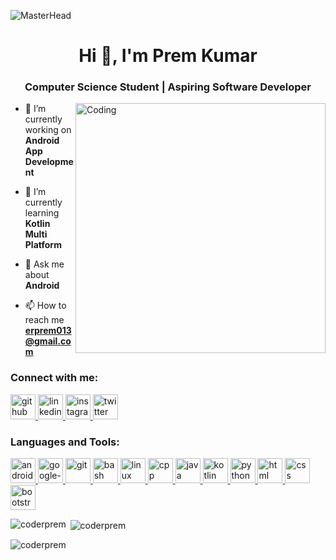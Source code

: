 ![MasterHead](https://1.bp.blogspot.com/-7A4WynwLsMw/XbBpCXG8fHI/AAAAAAAAMt4/uOa1bpLskYgrwGbllhSu2SDj_Mig8SXJQCLcBGAsYHQ/s1600/2000_600px.gif)
<h1 align="center">Hi 👋, I'm Prem Kumar</h1>
<h3 align="center">Computer Science Student | Aspiring Software Developer</h3>
<img align="right" alt="Coding" width="400" src="https://camo.githubusercontent.com/a4c584bce1c41271485d28f92aaf9f581b3c88b68ca723b6edfd58b4ba988c2b/68747470733a2f2f63646e2e6472696262626c652e636f6d2f75736572732f313138373833362f73637265656e73686f74732f363533393432392f70726f6772616d65722e676966">


- 🔭 I’m currently working on **Android App Development**

- 🌱 I’m currently learning **Kotlin Multi Platform**

- 💬 Ask me about **Android**

- 📫 How to reach me **erprem013@gmail.com**

<h3 align="left">Connect with me:</h3>
<a href="https://github.com/coderprem">
<img src='https://github.githubassets.com/images/modules/logos_page/GitHub-Mark.png' alt='github' height='40'>
</a>
<a href="https://www.linkedin.com/in/coderprem">
<img src='https://www.vectorlogo.zone/logos/linkedin/linkedin-icon.svg' alt='linkedin' height='40'>
</a>
<a href="https://www.instagram.com/_premkumar1">
<img src='https://www.vectorlogo.zone/logos/instagram/instagram-icon.svg' alt='instagram' height='40'>
</a>
<a href="https://twitter.com/PremKumar4448">
<img src='https://www.vectorlogo.zone/logos/twitter/twitter-tile.svg' alt='twitter' height='40'>
</a>




<h3 align="left">Languages and Tools:</h3>
<p align="left"> 
  <a href="https://developer.android.com/" target="_blank" rel="noreferrer">
<img src="https://cdn-images-1.medium.com/max/1200/1*3tLD4Ve66pbBpuawm9Fu9Q.png" alt="android" width="40" height="40"/>
</a> 
  <a href="https://cloud.google.com" target="_blank" rel="noreferrer"> <img src="https://www.vectorlogo.zone/logos/google_cloud/google_cloud-icon.svg" alt="google-cloud" width="40" height="40"/> 
  </a>
  <a href="https://git-scm.com/" target="_blank" rel="noreferrer"> <img src="https://www.vectorlogo.zone/logos/git-scm/git-scm-icon.svg" alt="git" width="40" height="40"/> 
  </a> 
  <a href="https://www.gnu.org/software/bash/" target="_blank" rel="noreferrer"> 
<img src="https://bashlogo.com/img/symbol/png/full_colored_dark.png" alt="bash" width="40" height="40"/> 
  </a> 
  <a href="https://www.linux.org/" target="_blank" rel="noreferrer"> 
<img src="https://cdn-icons-png.flaticon.com/512/518/518713.png" alt="linux" width="40" height="40"/> 
  </a> 
  <a href="https://www.w3schools.com/cpp/" target="_blank" rel="noreferrer">
<img src="https://w7.pngwing.com/pngs/46/626/png-transparent-c-logo-the-c-programming-language-computer-icons-computer-programming-source-code-programming-miscellaneous-template-blue.png" alt="cpp" width="40" height="40"/>
</a>
  <a href="https://www.java.com" target="_blank" rel="noreferrer"> 
<img src="https://encrypted-tbn0.gstatic.com/images?q=tbn:ANd9GcQVUX8Zl1APi0f2wjMZo5lKGUAK-4BhznaPMQ&usqp=CAU" alt="java" width="40" height="40"/> 
</a>  
  <a href="https://kotlinlang.org" target="_blank" rel="noreferrer"> <img src="https://www.vectorlogo.zone/logos/kotlinlang/kotlinlang-icon.svg" alt="kotlin" width="40" height="40"/> 
  </a> 
 <a href="https://www.python.org" target="_blank" rel="noreferrer"> 
<img src="https://www.vectorlogo.zone/logos/python/python-icon.svg" alt="python" width="40" height="40"/> 
</a> 
<a href="https://html.com/" target="_blank" rel="noreferrer"> <img src="https://www.vectorlogo.zone/logos/w3_html5/w3_html5-icon.svg" alt="html" width="40" height="40"/> 
</a> 
<a href="https://web.dev/learn/css/" target="_blank" rel="noreferrer"> <img src="https://www.vectorlogo.zone/logos/w3_css/w3_css-icon.svg" alt="css" width="40" height="40"/> 
</a> 
<a href="https://getbootstrap.com/" target="_blank" rel="noreferrer"> <img src="https://www.vectorlogo.zone/logos/getbootstrap/getbootstrap-icon.svg" alt="bootstrap" width="40" height="40"/> 
</a> 


<p><img align="left" src="https://github-readme-stats.vercel.app/api/top-langs?username=coderprem&show_icons=true&locale=en&layout=compact" alt="coderprem" /></p>

<p>&nbsp;<img align="center" src="https://github-readme-stats.vercel.app/api?username=coderprem&show_icons=true&locale=en" alt="coderprem" /></p>

<p><img align="center" src="https://github-readme-streak-stats.herokuapp.com/?user=coderprem&" alt="coderprem" /></p>
